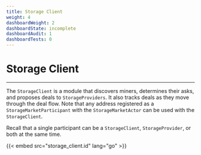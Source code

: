 ```yaml
---
title: Storage Client
weight: 4
dashboardWeight: 2
dashboardState: incomplete
dashboardAudit: 1
dashboardTests: 0
---
```


# Storage Client
---

The `StorageClient` is a module that discovers miners, determines their asks, and proposes deals to `StorageProviders`. It also tracks deals as they move through the deal flow. Note that any address registered as a `StorageMarketParticipant` with the `StorageMarketActor` can be used with the `StorageClient`.

Recall that a single participant can be a `StorageClient`, `StorageProvider`, or both at the same time.

{{< embed src="storage_client.id" lang="go" >}}

<!-- # Storage Client State Machine -->
